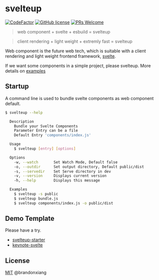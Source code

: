 # svelteup


[![CodeFactor](https://www.codefactor.io/repository/github/brandonxiang/svelteup/badge)](https://www.codefactor.io/repository/github/brandonxiang/svelteup)
[![GitHub license](https://img.shields.io/github/license/brandonxiang/svelteup)](https://github.com/brandonxiang/svelteup/blob/master/LICENSE)
[![PRs Welcome](https://img.shields.io/badge/PRs-welcome-orange.svg)](https://github.com/brandonxiang/svelteup/compare)


> web component + svelte + esbuild = svelteup

> client rendering + light weight + extremly fast = svelteup

Web component is the future web tech, which is suitable with a client rendering and light weight frontend framework, [svelte](https://svelte.dev/).

If we want some components in a simple project, please svelteup. More details on [examples](./examples)

## Startup

A command line is used to bundle svelte components as web component default.

```bash
$ svelteup --help

  Description
    Bundle your Svelte Components 
    Parameter Entry can be a file 
    Default Entry 'components/index.js'

  Usage
    $ svelteup [entry] [options]

  Options
    -w, --watch       Set Watch Mode, Default false
    -o, --outdir      Set output directory, Default public/dist
    -s, --servedir    Set Serve directory in dev
    -v, --version     Displays current version
    -h, --help        Displays this message

  Examples
    $ svelteup -s public
    $ svelteup bundle.js
    $ svelteup components/index.js -o public/dist
```

## Demo Template

Please have a try.

- [svelteup-starter](https://github.com/brandonxiang/svelteup-starter)
- [keynote-svelte](https://github.com/WhatisHappyPlanet/keynote-svelte)

## License

[MIT](./LICENSE) @brandonxiang
